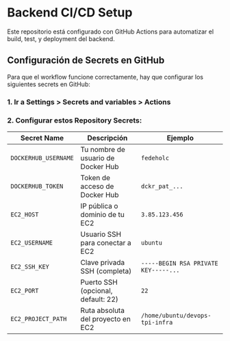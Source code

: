 # Backend CI/CD Setup

Este repositorio está configurado con GitHub Actions para automatizar el build, test, y deployment del backend.

## Configuración de Secrets en GitHub

Para que el workflow funcione correctamente, hay que configurar los siguientes secrets en GitHub:

### 1. Ir a Settings > Secrets and variables > Actions

### 2. Configurar estos Repository Secrets:

| Secret Name          | Descripción                        | Ejemplo                              |
| -------------------- | ---------------------------------- | ------------------------------------ |
| `DOCKERHUB_USERNAME` | Tu nombre de usuario de Docker Hub | `fedeholc`                           |
| `DOCKERHUB_TOKEN`    | Token de acceso de Docker Hub      | `dckr_pat_...`                       |
| `EC2_HOST`           | IP pública o dominio de tu EC2     | `3.85.123.456`                       |
| `EC2_USERNAME`       | Usuario SSH para conectar a EC2    | `ubuntu`                             |
| `EC2_SSH_KEY`        | Clave privada SSH (completa)       | `-----BEGIN RSA PRIVATE KEY-----...` |
| `EC2_PORT`           | Puerto SSH (opcional, default: 22) | `22`                                 |
| `EC2_PROJECT_PATH`   | Ruta absoluta del proyecto en EC2  | `/home/ubuntu/devops-tpi-infra`      |
 